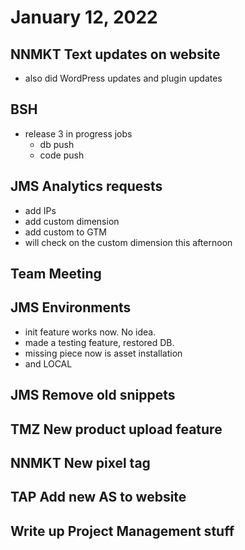# January 12, 2022

## NNMKT Text updates on website
- also did WordPress updates and plugin updates

## BSH
- release 3 in progress jobs
	- db push
	- code push

## JMS Analytics requests
- add IPs
- add custom dimension
- add custom to GTM
- will check on the custom dimension this afternoon

## Team Meeting

## JMS Environments
- init feature works now. No idea.
- made a testing feature, restored DB.
- missing piece now is asset installation
- and LOCAL

## JMS Remove old snippets

## TMZ New product upload feature

## NNMKT New pixel tag

## TAP Add new AS to website

## Write up Project Management stuff